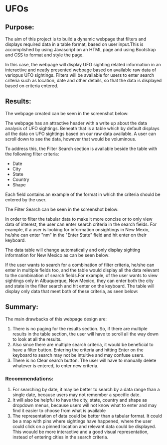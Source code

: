 # UFOs


## __Purpose:__

The aim of this project is to build a dynamic webpage that filters and displays required data in a table format, based on user input.This is accomplished by using Javascript on an HTML page and using Bootstrap and CSS to format and style the page. 

In this case, the webpage will display UFO sighting related information in an interactive and neatly presented webpage based on available raw data of variopus UFO sightings. Filters will be available for users to enter search criteria such as location, date and other details, so that the data is displayed based on criteria entered.


## __Results__:

The webpage created can be seen in the screenshot below:


The webpage has an attractive header with a write up about the data analysis of UFO sightings. Beneath that is a table which by default displays all the data on UFO sightings based on our raw data available. A user can scroll down to see the data, however that would be voluminous.

To address this, the Filter Search section is available beside the table with the following filter criteria:
- Date
- City
- State
- Country
- Shape

Each field contains an example of the format in which the criteria should be entered by the user.

The Filter Search can be seen in the screenshot below:

In order to filter the tabular data to make it more concise or to only view data of interest, the user can enter search criteria in the search fields. For example, if a user is looking for information onsightings in New Mexio, he/she can enter "nm" in the "Enter State" field and hit enter on their keyboard.

The data table will change automatically and only display sighting information for New Mexico as can be seen below:


If the user wants to search for a combination of filter criteria, he/she can enter in multiple fields too, and the table would display all the data relevant to the combination of search fields.For example, of the user wants to view sightings only in Albuquerque, New Mexico, they can enter both the city and state in the filter search and hit enter on the keyboard. The table will display only data that meet both of these criteria, as seen below:


## __Summary__:


The main drawbacks of this webpage design are:
1. There is no paging for the results section. So, if there are multiple results in the table section, the user will have to scroll all the way down to look at all the results.
2. Also since there are multiple search criteria, it would be beneficial to have a filter button. Entering the criteria and hitting Enter on the keyboard to search may not be intuitive and may confuse users.
3. There is no Clear search button. The user will have to manually delete whatever is entered, to enter new criteria.

### __Recommendations:__

1. For searching by date, it may be better to search by a data range than a single date, because users may not remember a specific date.
2. It will also be helpful to have the city, state, country and shape as dropdown menus, because users will not know what to enter and may find it easier to choose from what is available
3. The representation of data could be better than a tabular format. It could be a map with pins where sightings have happened, where the user could click on a pinned location and relevant data could be displayed. This wouuld be more interactive and a good visual representation, instead of entering cities in the search criteria.